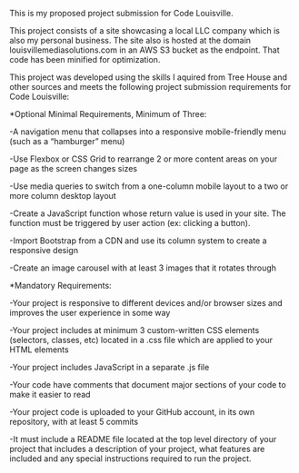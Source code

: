 This is my proposed project submission for Code Louisville.

This project consists of a site showcasing a local LLC company which is also my personal business. The site also is hosted at the domain louisvillemediasolutions.com in an AWS S3 bucket as the endpoint. That code has been minified for optimization.

This project was developed using the skills I aquired from Tree House and other sources and meets the following project submission requirements for Code Louisville:

*Optional Minimal Requirements, Minimum of Three:

-A navigation menu that collapses into a responsive mobile-friendly menu (such as a “hamburger” menu)

-Use Flexbox or CSS Grid to rearrange 2 or more content areas on your page as the screen changes sizes

-Use media queries to switch from a one-column mobile layout to a two or more column desktop layout

-Create a JavaScript function whose return value is used in your site. The function must be triggered by user action (ex: clicking a button).

-Import Bootstrap from a CDN and use its column system to create a responsive design

-Create an image carousel with at least 3 images that it rotates through


*Mandatory Requirements:

-Your project is responsive to different devices and/or browser sizes and improves the user experience in some way

-Your project includes at minimum 3 custom-written CSS elements (selectors, classes, etc) located in a .css file which are applied to your HTML elements

-Your project includes JavaScript in a separate .js file

-Your code have comments that document major sections of your code to make it easier to read

-Your project code is uploaded to your GitHub account, in its own repository, with at least 5 commits

-It must include a README file located at the top level directory of your project that includes a description of your project, what features are included and any special instructions required to run the project.